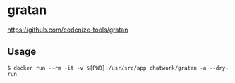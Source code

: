 # gratan

https://github.com/codenize-tools/gratan

## Usage

```
$ docker run --rm -it -v ${PWD}:/usr/src/app chatwork/gratan -a --dry-run
```
